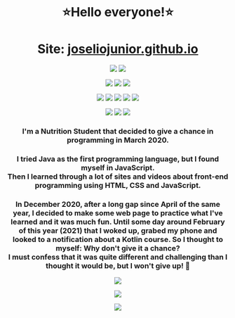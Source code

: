 <h1 align="center">
  ⭐Hello everyone!⭐
</h1>
<h1 align="center">
  Site: <a href="http://joseliojunior.github.io">joseliojunior.github.io</a>
</h1>
<p align="center">
  <img src="https://badges.pufler.dev/visits/joseliojunior/joseliojunior">
  <img src="https://badges.pufler.dev/commits/monthly/joseliojunior">
</p>
<p align="center">
  <img src="https://img.shields.io/badge/-ArtStation-13aef0?style=for-the-badge&logo=artstation&logoColor=fff&link=https://www.artstation.com/josliojnior">
  <img src="https://img.shields.io/badge/-GitHub-0d1117?style=for-the-badge&logo=Github&logoColor=fff&link=https://github.com/joseliojunior">
  <img src="https://img.shields.io/badge/Josélio%20Júnior%20-0275b3?style=for-the-badge&logo=linkedin&link=https://www.linkedin.com/in/josélio-de-souza-cavalcante-júnior-ba66791a3">
  
</p>
<p align="center">
  <img src="https://img.shields.io/badge/HTML-e34f26?style=for-the-badge&logo=html5&logoColor=fff">
  <img src="https://img.shields.io/badge/CSS-1573b6?style=for-the-badge&logo=css3&logoColor=fff">
  <img src="https://img.shields.io/badge/JavaScript-f7ad00?style=for-the-badge&logo=javascript&logoColor=fff">
  <img src="https://img.shields.io/badge/JSON-000000?style=for-the-badge&logo=json&logoColor=fff">
  <img src="https://img.shields.io/badge/Kotlin-4c8bf7?style=for-the-badge&logo=kotlin&logoColor=fff">
</p>
<p align="center">
  <img src="https://img.shields.io/badge/Visual_Studio_Code-007acc?style=for-the-badge&logo=visual-studio-code&logoColor=fff">
  <img src="https://img.shields.io/badge/Intellij_IDEA-000000?style=for-the-badge&logo=intellij-idea&logoColor=fff">
  <img src="https://img.shields.io/badge/Android_Studio-3ddc84?style=for-the-badge&logo=android-studio&logoColor=fff">
</p>
<h3 align="center">
  <b>I'm a Nutrition Student that decided to give a chance in programming in March 2020.</b>
</h3>
<h3 align="center">
I tried Java as the first programming language, but I found myself in JavaScript.<br>
Then I learned through a lot of sites and videos about front-end programming using HTML, CSS and JavaScript.
</h3>
<h3 align="center">
 In December 2020, after a long gap since April of the same year, I decided to make some web page to practice what I've learned and it was much fun. Until some day around February of this year (2021) that I woked up, grabed my phone and looked to a notification about a Kotlin course. So I thought to myself: Why don't give it a chance?<br>
  I must confess that it was quite different and challenging than I thought it would be, but I won't give up! 🤩
</h3>
<p align="center">
  <img src="https://github-readme-stats.vercel.app/api?username=joseliojunior&show_icons=true&bg_color=0d1117&title_color=66ffcc&icon_color=88ff00&text_color=af4dff&locale=pt-br&hide_border=true&border_radius=10">
</p>
<p align="center">
  <img src="https://github-readme-stats.vercel.app/api/top-langs/?username=joseliojunior&layout=compact&bg_color=0d1117&title_color=66ffcc&text_color=88ff00&locale=pt-br&hide_border=true&border_radius=10&card_width=450">
</p>
<p align="center">
  <img src="charm.png">
</p>
